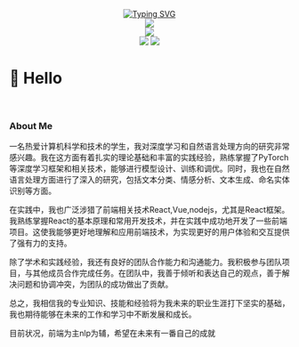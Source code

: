  <div align="center">
    <a href="http://tuoz.vip/">
      <img src="https://readme-typing-svg.demolab.com?font=Fira+Code&pause=1000&width=435&lines=console.log(%22Hello%2C%20World%22);欢迎你的到来!&center=true&size=27" alt="Typing SVG" />
    </a>
  </div>

<div align='center'>
 <img src="http://43.140.197.245:7887/image/jiangbei.svg" />
 </div>


<!-- <div align='center'>
 <img src="http://static.tuoz.vip/img/780f0022b6e356031245.jpg" />
</div> -->

<div align='center'>
 <img src="http://43.140.197.245:7887/image/snack.svg" />
</div>

<div align='center'>
 <img src="http://43.140.197.245:7887/image/status.svg" />
 <img src="http://43.140.197.245:7887/image/lang.svg" />
 
</div>





# 🙋 Hello

<br>

###  About Me
<p>
一名热爱计算机科学和技术的学生，我对深度学习和自然语言处理方向的研究非常感兴趣。我在这方面有着扎实的理论基础和丰富的实践经验，熟练掌握了PyTorch等深度学习框架和相关技术，能够进行模型设计、训练和调优。同时，我也在自然语言处理方面进行了深入的研究，包括文本分类、情感分析、文本生成、命名实体识别等方面。

在实践中，我也广泛涉猎了前端相关技术React,Vue,nodejs，尤其是React框架。我熟练掌握React的基本原理和常用开发技术，并在实践中成功地开发了一些前端项目。这使我能够更好地理解和应用前端技术，为实现更好的用户体验和交互提供了强有力的支持。

除了学术和实践经验，我还有良好的团队合作能力和沟通能力。我积极参与团队项目，与其他成员合作完成任务。在团队中，我善于倾听和表达自己的观点，善于解决问题和协调冲突，为团队的成功做出了贡献。

总之，我相信我的专业知识、技能和经验将为我未来的职业生涯打下坚实的基础，我也期待能够在未来的工作和学习中不断发展和成长。
 
目前状况，前端为主nlp为辅，希望在未来有一番自己的成就
</p>

